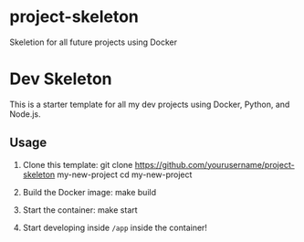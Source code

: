 # project-skeleton
Skeletion for all future projects using Docker

# Dev Skeleton

This is a starter template for all my dev projects using Docker, Python, and Node.js.

## Usage

1. Clone this template:
git clone https://github.com/yourusername/project-skeleton my-new-project
cd my-new-project


2. Build the Docker image:
make build

3. Start the container:
make start

4. Start developing inside `/app` inside the container!

